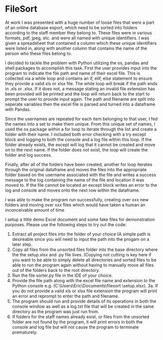 # FileSort
At work I was presented with a huge number of loose files that were a part of an online database export, which need to be sorted into folders according to the staff member they belong to. These files were in various formats, pdf, jpeg, etc. and were all named with unique identifiers. I was given a spreadsheet that contained a column which these unique identifiers were listed in, along with another column that contains the name of the person who these files belong to. 

I decided to tackle the problem with Python utilizing the os, pandas and shell packages to accomplish this task. First the user provides input into the program to indicate the file path and name of their excel file. This is collected via a while loop and contains an if, elif, else statement to ensure they provide a valid xls or xlsx file. The while loop will break if the path ends in .xls or .xlsx. If it does not, a message stating an invalid file extension has been provided will be printed and the loop will return back to the start to prompt the user to provide input again. The path and filename are split into seperate variables then the excel file is parsed and turned into a dataframe with Pandas. 

Since the usernames are repeated for each item belonging to that user, I fed the names into a set to make them unique. From this unique set of names, I used the os package within a for loop to iterate through the list and create a folder with their name. I included both error checking with a try except block and logging to both the console and a log file within this loop. If the folder already exists, the except will log that it cannot be created and move on to the next name. If the folder does not exist, the loop will create the folder and log success.

Finally, after all of the folders have been created, another for loop iterates through the original dataframe and moves the files into the appropriate folder based on the username associated with the file and writes a success message to the log containing the name of the file and location it was moved to. If the file cannot be located an except block writes an error to the log and console and moves onto the next row within the dataframe.

I was able to make the program run successfully, creating over xxx new folders and moving over xxx files which would have taken a human an inconceivable amount of time

I setup a little demo Excel document and some fake files for demonstration purposes. Please use the following steps to try out the code:

1.  Extract all project files into the folder of your choice (A simple path is desireable since you will need to input the path into the     progam on a later step.
2.  Copy all files from the unsorted files folder into the base directory where the the setup.xlsx and .py file lives. (Copying not cutting is key here if you want to be able to simply delete all directories and sorted files to be able to run the program again without having to manually move all files out of the folders back to the root directory.
2.  Run the file sorter.py file in the IDE of your choice.
3.  Provide the file path along with the excel file name and extension to the Python console e.g. (C:\Users\Eric\Documents\filesort        \setup.xlsx).
3a. If you do not provide a valid xls or xlsx file extension the program will print an error and reprompt to enter the path and filename.
4.  The program should run and provide details of its operations in both the console window as well as a log.txt file that will be created in the same directory as the program was just run from.
5.  If folders for the staff names already exist, or files from the unsorted folder are not found by the program, it will print errors in both the console and log file but will not cause the program to terminate prematurely.

